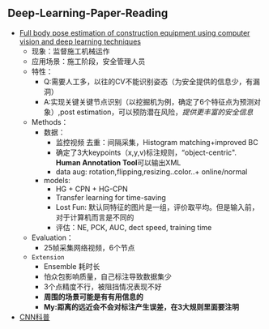 ## Deep-Learning-Paper-Reading
- [Full body pose estimation of construction equipment using computer vision and deep learning techniques](https://sci-hub.do/10.1016/j.autcon.2019.103016)
  - 现象：监督施工机械运作
  - 应用场景：施工阶段，安全管理人员
  - 特性： 
    - Q:需要人工多，以往的CV不能识别姿态（为安全提供的信息少，有漏洞）
    - A:实现关键关键节点识别（以挖掘机为例，确定了6个特征点为预测对象）,post estimation，可以预防潜在风险，_提供更丰富的安全信息_
  - Methods：
    - 数据：
      - 监控视频 去重：间隔采集，Histogram matching+improved BC
      - 确定了3大keypoints（x,y,v)标注规则，“object-centric". **Human Annotation Tool**可以输出XML 
      - data aug: rotation,flipping,resizing..color..+ online/normal
    - models:
      - HG + CPN + HG-CPN
      - Transfer learning for time-saving
      - Lost Fun: 默认同特征的图片是一组，评价取平均。但是输入前，对于计算机而言是不同的
      - 评估：NE, PCK, AUC, dect speed, training time
  - Evaluation：
    - 25帧采集网络视频，6个节点
  - `Extension`
    - Ensemble 耗时长
    - 怕众包影响质量，自己标注导致数据集少
    - 3个点精度不行，被阻挡情况表现不好
    - **周围的场景可能是有有用信息的**
    - **My:距离的远近会不会对标注产生误差，在3大规则里面要注明**
- [CNN科普](https://medium.com/@pkqiang49/%E4%B8%80%E6%96%87%E7%9C%8B%E6%87%82%E5%8D%B7%E7%A7%AF%E7%A5%9E%E7%BB%8F%E7%BD%91%E7%BB%9C-cnn-%E5%9F%BA%E6%9C%AC%E5%8E%9F%E7%90%86-%E7%8B%AC%E7%89%B9%E4%BB%B7%E5%80%BC-%E5%AE%9E%E9%99%85%E5%BA%94%E7%94%A8-6047fb2add35)
